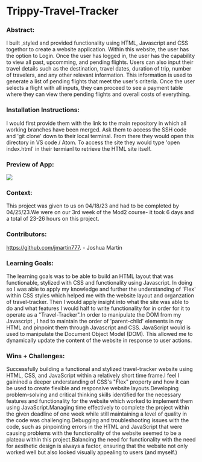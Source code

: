 # Trippy-Travel-Tracker 

### Abstract:
[//]: <> (Briefly describe what you built and its features. What problem is the app solving? How does this application solve that problem?)

 I built ,styled and provided functionality using HTML, Javascript and CSS togethor to create a website application. Within this website, the user has the option to Login. Once the user  has logged in,  the user has the capability to view all past, upcomming, and pending flights. Users can also input their travel details such as the destination, travel dates, duration of trip, number of travelers, and any other relevant information. This information is used to generate a list of pending flights that meet the user's criteria. Once the user selects a flight with all inputs, they can proceed to see a payment table where they can view there pending flights and overall costs of everything.

### Installation Instructions:
[//]: <> (What steps does a person have to take to get your app cloned down and running?)

 I would first provide them with the link to the main repository in which all working branches have been merged. Ask them to access the SSH code and 'git clone' down to their local terminal. From there they would open this directory in VS code / Atom. To access the site they would type  'open index.html' in their termianl to retrieve the HTML site itself. 

### Preview of App:
[//]: <> (Provide ONE gif or screenshot of your application - choose the "coolest" piece of functionality to show off.)

<image src=https://media.giphy.com/media/v1.Y2lkPTc5MGI3NjExYzYwYThiN2NjYWY2YjBhYjJmYmJhYTgwZWMyZDc0ZjU2NTc5YzkyZSZlcD12MV9pbnRlcm5hbF9naWZzX2dpZklkJmN0PWc/aUZrIxZHHZMT4j8xL4/giphy.gif>


### Context:
[//]: <> (Give some context for the project here. How long did you have to work on it? How far into the Turing program are you?)

This project was given to us on 04/18/23 and had to be completed by 04/25/23.We were on our 3rd week of the Mod2 course- it took 6 days and a total of 23-26 hours on this project. 

### Contributors:
[//]: <> (Who worked on this application? Link to their GitHubs.)

https://github.com/jmartin777. - Joshua Martin

### Learning Goals:
[//]: <> (What were the learning goals of this project? What tech did you work with?)

The learning goals was to be able to build an HTML layout that was functionable, stylized with CSS and functionality using Javascript. In doing so I was able to apply my knowledge and further the understanding of 'Flex' within CSS styles which helped me with the website layout and organzation of travel-tracker. Then I would apply insight into what the site was able to do and what features I would half to write functionality for in order for it to operate as a "Travel-Tracker".In order to manipulate the DOM from my Javascript , I had to maintain the order of 'parent-child' elements in my HTML and pinpoint them through Javascript and CSS. JavaScript would is used to manipulate the Document Object Model (DOM). This allowed me to dynamically update the content of the website in response to user actions. 

### Wins + Challenges:
[//]: <> (What are 2-3 wins you have from this project? What were some challenges you faced - and how did you get over them?)

Successfully building a functional and stylized travel-tracker website using HTML, CSS, and JavaScript within a relatively short time frame.I feel I gainined a deeper understanding of CSS's "Flex" property and how it can be used to create flexible and responsive website layouts.Developing problem-solving and critical thinking skills identified for the necessary features and functionality for the website which worked to implement them using JavaScript.Managing time effectively to complete the project within the given deadline of one week while still maintaining a level of quality in the code was challenging.Debugging and troubleshooting issues with the code, such as pinpointing errors in the HTML and JavaScript that were causing problems with the functionality of the website seemed to be a plateau within this project.Balancing the need for functionality with the need for aesthetic design is always a factor, ensuring that the website not only worked well but also looked visually appealing to users (and myself.)

